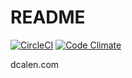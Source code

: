 # README

[![CircleCI](https://circleci.com/gh/fukumura/dcalen.svg?style=svg)](https://circleci.com/gh/fukumura/dcalen)
[![Code Climate](https://codeclimate.com/github/fukumura/dcalen/badges/gpa.svg)](https://codeclimate.com/github/fukumura/dcalen)

dcalen.com


